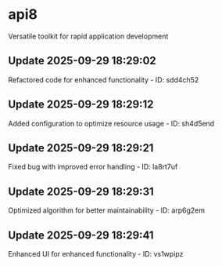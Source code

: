 # api8
Versatile toolkit for rapid application development

## Update 2025-09-29 18:29:02
Refactored code for enhanced functionality - ID: sdd4ch52


## Update 2025-09-29 18:29:12
Added configuration to optimize resource usage - ID: sh4d5end


## Update 2025-09-29 18:29:21
Fixed bug with improved error handling - ID: la8rt7uf


## Update 2025-09-29 18:29:31
Optimized algorithm for better maintainability - ID: arp6g2em


## Update 2025-09-29 18:29:41
Enhanced UI for enhanced functionality - ID: vs1wpipz

